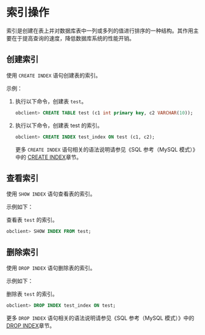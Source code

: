 索引操作 
=========================

索引是创建在表上并对数据库表中一列或多列的值进行排序的一种结构。其作用主要在于提高查询的速度，降低数据库系统的性能开销。

创建索引 
-------------

使用 `CREATE INDEX` 语句创建表的索引。

示例：

1. 执行以下命令，创建表 `test`。

   ```sql
   obclient> CREATE TABLE test (c1 int primary key, c2 VARCHAR(10));
   ```

   

2. 执行以下命令，创建表 test 的索引。

   ```sql
   obclient> CREATE INDEX test_index ON test (c1, c2);
   ```

   

   更多 `CREATE INDEX` 语句相关的语法说明请参见《SQL 参考（MySQL 模式）》中的 [CREATE INDEX](/docs-cn/10.sql-reference/5.sql-statement/12.create-index/)章节。
   




查看索引 
-------------

使用 `SHOW INDEX` 语句查看表的索引。

示例如下：

查看表 `test` 的索引。

```sql
obclient> SHOW INDEX FROM test;
```



删除索引 
-------------

使用 `DROP INDEX` 语句删除表的索引。

示例如下：

删除表 `test` 的索引。

```sql
obclient> DROP INDEX test_index ON test;
```



更多 `DROP INDEX` 语句相关的语法说明请参见《SQL 参考（MySQL 模式）》中的 [DROP INDEX](/docs-cn/10.sql-reference/5.sql-statement/25.drop-index/)章节。
